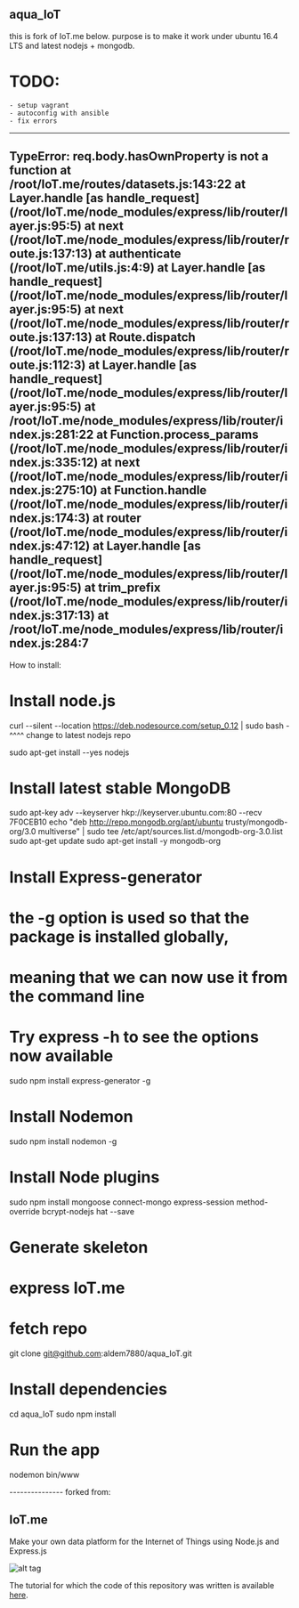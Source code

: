 ## aqua_IoT
this is fork of IoT.me below.
purpose is to make it work under ubuntu 16.4 LTS and latest nodejs + mongodb.

# TODO:
	- setup vagrant
	- autoconfig with ansible
	- fix errors 

--------------
TypeError: req.body.hasOwnProperty is not a function
    at /root/IoT.me/routes/datasets.js:143:22
    at Layer.handle [as handle_request] (/root/IoT.me/node_modules/express/lib/router/layer.js:95:5)
    at next (/root/IoT.me/node_modules/express/lib/router/route.js:137:13)
    at authenticate (/root/IoT.me/utils.js:4:9)
    at Layer.handle [as handle_request] (/root/IoT.me/node_modules/express/lib/router/layer.js:95:5)
    at next (/root/IoT.me/node_modules/express/lib/router/route.js:137:13)
    at Route.dispatch (/root/IoT.me/node_modules/express/lib/router/route.js:112:3)
    at Layer.handle [as handle_request] (/root/IoT.me/node_modules/express/lib/router/layer.js:95:5)
    at /root/IoT.me/node_modules/express/lib/router/index.js:281:22
    at Function.process_params (/root/IoT.me/node_modules/express/lib/router/index.js:335:12)
    at next (/root/IoT.me/node_modules/express/lib/router/index.js:275:10)
    at Function.handle (/root/IoT.me/node_modules/express/lib/router/index.js:174:3)
    at router (/root/IoT.me/node_modules/express/lib/router/index.js:47:12)
    at Layer.handle [as handle_request] (/root/IoT.me/node_modules/express/lib/router/layer.js:95:5)
    at trim_prefix (/root/IoT.me/node_modules/express/lib/router/index.js:317:13)
    at /root/IoT.me/node_modules/express/lib/router/index.js:284:7
---------------

How to install:

# Install node.js
curl --silent --location https://deb.nodesource.com/setup_0.12 | sudo bash -
^^^^ change to latest nodejs repo

sudo apt-get install --yes nodejs
 
# Install latest stable MongoDB
sudo apt-key adv --keyserver hkp://keyserver.ubuntu.com:80 --recv 7F0CEB10
echo "deb http://repo.mongodb.org/apt/ubuntu trusty/mongodb-org/3.0 multiverse" | sudo tee /etc/apt/sources.list.d/mongodb-org-3.0.list
sudo apt-get update
sudo apt-get install -y mongodb-org
 
# Install Express-generator
# the -g option is used so that the package is installed globally, 
# meaning that we can now use it from the command line
# Try express -h to see the options now available
sudo npm install express-generator -g
 
# Install Nodemon
sudo npm install nodemon -g

# Install Node plugins
sudo npm install mongoose connect-mongo express-session method-override bcrypt-nodejs hat --save


# Generate skeleton
# express IoT.me
 
# fetch repo
git clone git@github.com:aldem7880/aqua_IoT.git

# Install dependencies
cd aqua_IoT
sudo npm install
 
# Run the app
nodemon bin/www




--------------- forked from:
## IoT.me
Make your own data platform for the Internet of Things using Node.js and Express.js

![alt tag](http://digitaljunky.io/wp-content/uploads/2015/09/IoT.me_landing_login.png)

The tutorial for which the code of this repository was written is available [here](http://digitaljunky.io/make-your-own-data-platform-for-the-internet-of-things-using-node-js-and-express-js).
